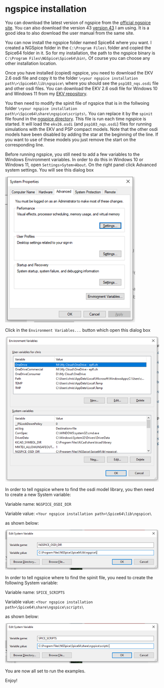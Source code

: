 # ngspice installation

You can download the latest version of ngspice from the [official ngspice site](https://sourceforge.net/projects/ngspice/files/ng-spice-rework/44.2/). You can also download the version 43 [version 43](https://sourceforge.net/projects/ngspice/files/ng-spice-rework/old-releases/43/) I am using. It is a good idea to also download the user manual from the same site.

You can now install the ngspice folder named Spice64 where you want. I created a NGSpice folder in the `C:\Program Files\` folder and copied the Spice64 folder in it. So for my installation, the path to the ngspice binary is `C:\Program Files\NGSpice\Spice64\bin\`. Of course you can choose any other installation location.

Once you have installed (copied) ngspice, you need to download the EKV 2.6 osdi file and copy it to the folder `\<your ngspice installation path\>\Spice64\lib\ngspice\` where you should see the `psp103_nqs.osdi` file and other osdi files. You can download the EKV 2.6 osdi file for Windows 10 and Windows 11 from my [EKV repository](https://github.com/chrisenz/EKV/tree/main/EKV2.6/va/code).

You then need to modify the spinit file of ngspice that is in the follwoing folder `\<your ngspice installation path\>\Spice64\share\ngspice\scripts\`. You can replace it by the `spinit` file found in the [ngspice directory](https://github.com/chrisenz/sEKV-Design-in-IHP-SG13G2/tree/main/ngspice). This file is run each time ngspice is started. It will load the `ekv26.osdi` (and `psp103_nqs.osdi`) files for running simulations with the EKV and PSP compact models. Note that the other osdi models have been disabled by adding the star at the beginning of the line. If you want to use of these models you just remove the start on the corresponding line.

Before running ngspice, you still need to add a few variables to the Windows Environment variables. In order to do this in Windows 10 or Windows 11, open `Settings>Sytem>About`. On the right panel click Advanced system settings. You will see this dialog box

![System properties.](/img/system_properties.png)

Click in the `Environment Variables...` button which open this dialog box

![Environment variables.](/img/environment_variables.png)

In order to tell ngspice where to find the osdi model library, you then need to create a new System variable:

Variable name: `NGSPICE_OSDI_DIR`

Variable value: `<Your ngspice installation path>\Spice64\lib\ngspice\`

as shown below:

![ngspice osdi dir.](/img/NGSPICE_OSDI_DIR.png)

In order to tell ngspice where to find the spinit file, you need to create the following System variable:

Variable name: `SPICE_SCRIPTS`

Variable value: `<Your ngspice installation path>\Spice64\share\ngspice\scripts\`

as shown below:

![ngspice osdi dirspice scripts.](/img/SPICE_SCRIPTS.png)

You are now all set to run the examples.

Enjoy!
